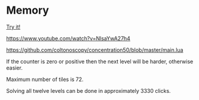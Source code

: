 # Memory

[Try it!](https://christernilsson.github.io/Lab/2018/085-Memory/index.html)

https://www.youtube.com/watch?v=NlsaYwA27h4

https://github.com/coltonoscopy/concentration50/blob/master/main.lua

If the counter is zero or positive then the next level will be harder, otherwise easier.

Maximum number of tiles is 72. 

Solving all twelve levels can be done in approximately 3330 clicks.